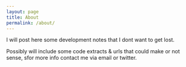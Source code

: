```yaml
---
layout: page
title: About
permalink: /about/
---
```


I will post here some development notes that I dont want to get lost. 

Possibly will include some code extracts & urls that could make or not sense, sfor more info contact me via email or twitter.

